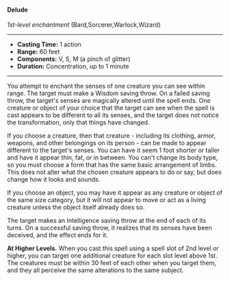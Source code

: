 #### Delude
*1st-level enchantment* (Bard,Sorcerer,Warlock,Wizard)
___
- **Casting Time:** 1 action
- **Range:** 60 feet
- **Components:** V, S, M (a pinch of glitter)
- **Duration:** Concentration, up to 1 minute
---
You attempt to enchant the senses of one creature you can see within range. The target must make a Wisdom saving throw. On a failed saving throw, the target's senses are magically altered until the spell ends. One creature or object of your choice that the target can see when the spell is cast appears to be different to all its senses, and the target does not notice the transformation, only that things have changed.

If you choose a creature, then that creature - including its clothing, armor, weapons, and other belongings on its person - can be made to appear different to the target's senses. You can have it seem 1 foot shorter or taller and have it appear thin, fat, or in between. You can't change its body type, so you must choose a form that has the same basic arrangement of limbs. This does not alter what the chosen creature appears to do or say, but does change how it looks and sounds.

If you choose an object, you may have it appear as any creature or object of the same size category, but it will not appear to move or act as a living creature unless the object itself already does so.

The target makes an Intelligence saving throw at the end of each of its turns. On a successful saving throw, it realizes that its senses have been deceived, and the effect ends for it.

**At Higher Levels.** When you cast this spell using a spell slot of 2nd level or higher, you can target one additional creature for each slot level above 1st. The creatures must be within 30 feet of each other when you target them, and they all perceive the same alterations to the same subject.